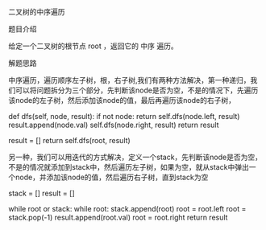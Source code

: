 二叉树的中序遍历

题目介绍

给定一个二叉树的根节点 root ，返回它的 中序 遍历。

解题思路

中序遍历，遍历顺序左子树，根，右子树,我们有两种方法解决，第一种递归，我们可以将问题拆分为三个部分，先判断该node是否为空，不是的情况下，先遍历该node的左子树，然后添加该node的值，最后再遍历该node的右子树，

def dfs(self, node, result):
	if not node:
		return
	self.dfs(node.left, result)
	result.append(node.val)
	self.dfs(node.right, result)
	return result
	
result = []
return self.dfs(root, result)

另一种，我们可以用迭代的方式解决，定义一个stack，先判断该node是否为空，不是的情况就添加到stack中，然后遍历左子树，如果为空，就从stack中弹出一个node，并添加该node的值，然后遍历右子树，直到stack为空

stack = []
result = []

while root or stack:
	while root:
		stack.append(root)
		root = root.left
	root = stack.pop(-1)
	result.append(root.val)
	root = root.right
return result

